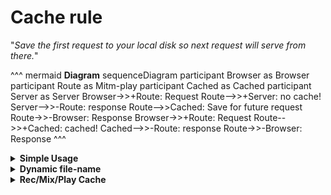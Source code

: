 # Cache rule

"_Save the first request to your local disk so next request will serve from there._"

^^^ mermaid **Diagram**
sequenceDiagram
    participant Browser as Browser
    participant Route as Mitm-play
    participant Cached as Cached
    participant Server as Server
    Browser->>+Route: Request
    Route-->>+Server: no cache!
    Server-->>-Route: response
    Route-->>Cached: Save for future request
    Route->>-Browser: Response
    Browser->>+Route: Request
    Route-->>+Cached: cached!
    Cached-->>-Route: response
    Route->>-Browser: Response
^^^

<details><summary><b>Simple Usage</b></summary>

## Simple Usage
For simple caching, minimum requirement to set up are the `url` and `contentType`. Example below show `url` combine with regex notation 

```js
'cache:_test~01': {
  '/css/_.+': { // internally, lookup will use regex: /\/css\/_.+/
    contentType: ['css']
  }
}
```
By default, file-cache will be stored in Mitm-play profile under browser name folder
<div class="details" title="Cache will be save on Mitm-play profile">

![Icon](./cache-01-file.png 'cache-01-file:att width=340px')

Structure folder will resemble the URL path, the `headers` information is saved into `$` folder 

![Icon](./cache-01-logs.png 'cache-01-logs:att width=700px')

</div>
</details>

<details><summary><b>Dynamic file-name</b></summary>

## Dynamic file-name: with regex grouping
`file` property was introduce to move file-cache from Mitm-profile, value can be just literal String (but restricted the usefullness) or combine with _reqex search-result-label_ denoted with `:1`, `:2`, etc.
```js
'cache:_test~02': {
  '/css/(_.+).css': { // regex: /\/css\/(_.+).css/
    contentType: ['css'],
    file: '_assets_/:1',
  }
},
```
if file containts _forward slash_ `/` it will be interpeted as folder

<div class="details" title="Cache will be save on user-route">

![Icon](./cache-02-file.png 'cache-02-file:att width=200px')

The file-name saved will have additional text to covers some scenarios:
* `method` to support action based on `method` ie: CRUD in REST style API
* `file-ext` it's a translate from content-type

![Icon](./cache-02-logs.png 'cache-02-logs:att width=700px')

</div>

`path` property can be use to denoted folder so file doesn't need to contains path 
```js
'cache:_test~03': {
  '/css/(_.+).css': {
    contentType: ['css'],
    path: '_assets_',
    file: ':1',
  }
},
```
or file-cached need to be living on your home-folder
```js
path: '~/_assets_'
```
or your root-folder
```js
path: '/_assets_'
```
</details>

<details><summary><b>Rec/Mix/Play Cache</b></summary>

## Rec/Mix/Play Cache
`seq` property it was introduce to record caching sequences to the same `URL`, typically `cache` act as **record & replay steps**, this scenario usually to debug UI bug with specific steps of the flow of app.

It must have a **html-tag** to flag as the start of steps so the sequences can be counted correctly.

```js
'cache:_test~22': {
  '/css/(_.+).css': {
    contentType: ['css'],
    file: '_assets_/my-css',
    seq: true,
  }
},
```
### Html-tag
```js
html: {
  '/typing-test$': {
    tags: 'activity',
  }
},
```
### How to run
The first step is to record the flow and do the navigation
```
$ mitm-play -a='rec:activity' 
```

Next step is to replay the flow
```
$ mitm-play -a='play:activity' 
```
OR it can add as an option tags
```js
'args:activity~a.rec': {
  activity: 'rec:activity',
},
'args:activity~b.mix': {
  activity: 'mix:activity',
},
'args:activity~c.play': {
  activity: 'play:activity',
},
```

</details>
